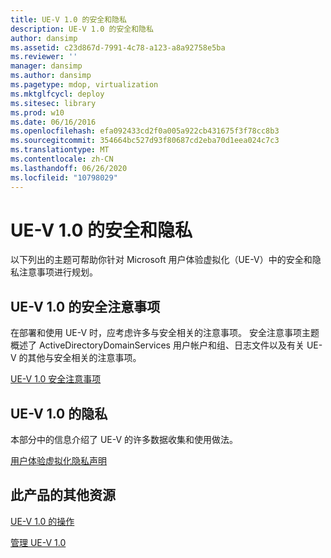 ```yaml
---
title: UE-V 1.0 的安全和隐私
description: UE-V 1.0 的安全和隐私
author: dansimp
ms.assetid: c23d867d-7991-4c78-a123-a8a92758e5ba
ms.reviewer: ''
manager: dansimp
ms.author: dansimp
ms.pagetype: mdop, virtualization
ms.mktglfcycl: deploy
ms.sitesec: library
ms.prod: w10
ms.date: 06/16/2016
ms.openlocfilehash: efa092433cd2f0a005a922cb431675f3f78cc8b3
ms.sourcegitcommit: 354664bc527d93f80687cd2eba70d1eea024c7c3
ms.translationtype: MT
ms.contentlocale: zh-CN
ms.lasthandoff: 06/26/2020
ms.locfileid: "10798029"
---
```

# UE-V 1.0 的安全和隐私


以下列出的主题可帮助你针对 Microsoft 用户体验虚拟化（UE-V）中的安全和隐私注意事项进行规划。

## UE-V 1.0 的安全注意事项


在部署和使用 UE-V 时，应考虑许多与安全相关的注意事项。 安全注意事项主题概述了 ActiveDirectoryDomainServices 用户帐户和组、日志文件以及有关 UE-V 的其他与安全相关的注意事项。

[UE-V 1.0 安全注意事项](ue-v-10-security-considerations.md)

## UE-V 1.0 的隐私


本部分中的信息介绍了 UE-V 的许多数据收集和使用做法。

[用户体验虚拟化隐私声明](user-experience-virtualization-privacy-statement.md)

## 此产品的其他资源


[UE-V 1.0 的操作](operations-for-ue-v-10.md)

[管理 UE-V 1.0](administering-ue-v-10.md)

 

 





